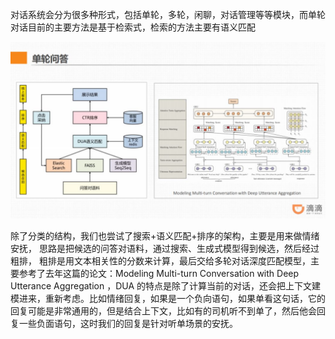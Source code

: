 
对话系统会分为很多种形式，包括单轮，多轮，闲聊，对话管理等等模块，而单轮对话目前的主要方法是基于检索式，检索的方法主要有语义匹配

![](single_qa.jpg)

除了分类的结构，我们也尝试了搜索+语义匹配+排序的架构，主要是用来做情绪安抚，
思路是把候选的问答对语料，通过搜索、生成式模型得到候选，然后经过粗排，
粗排是用文本相关性的分数来计算，最后交给多轮对话深度匹配模型，主要参考了去年这篇的论文：Modeling Multi-turn Conversation with Deep Utterance Aggregation ，DUA 的特点是除了计算当前的对话，还会把上下文建模进来，重新考虑。比如情绪回复，如果是一个负向语句，如果单看这句话，它的回复可能是非常通用的，但是结合上下文，比如有的司机听不到单了，然后他会回复一些负面语句，这时我们的回复是针对听单场景的安抚。